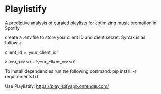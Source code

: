 # Playlistify
A predictive analysis of curated playlists for optimizing music promotion in Spotify

create a .env file to store your client ID and client secret. Syntax is as follows: 

client_id = 'your_client_id' 

client_secret = 'your_client_secret'

To install dependencies run the following command: pip install -r requirements.txt

Use Playlistify: https://playlistifyapp.onrender.com/
